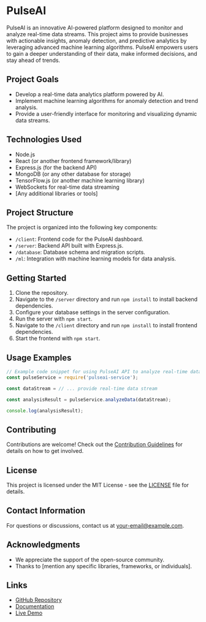# PulseAI

PulseAI is an innovative AI-powered platform designed to monitor and analyze real-time data streams. This project aims to provide businesses with actionable insights, anomaly detection, and predictive analytics by leveraging advanced machine learning algorithms. PulseAI empowers users to gain a deeper understanding of their data, make informed decisions, and stay ahead of trends.

## Project Goals

- Develop a real-time data analytics platform powered by AI.
- Implement machine learning algorithms for anomaly detection and trend analysis.
- Provide a user-friendly interface for monitoring and visualizing dynamic data streams.

## Technologies Used

- Node.js
- React (or another frontend framework/library)
- Express.js (for the backend API)
- MongoDB (or any other database for storage)
- TensorFlow.js (or another machine learning library)
- WebSockets for real-time data streaming
- [Any additional libraries or tools]

## Project Structure

The project is organized into the following key components:

- `/client`: Frontend code for the PulseAI dashboard.
- `/server`: Backend API built with Express.js.
- `/database`: Database schema and migration scripts.
- `/ml`: Integration with machine learning models for data analysis.

## Getting Started

1. Clone the repository.
2. Navigate to the `/server` directory and run `npm install` to install backend dependencies.
3. Configure your database settings in the server configuration.
4. Run the server with `npm start`.
5. Navigate to the `/client` directory and run `npm install` to install frontend dependencies.
6. Start the frontend with `npm start`.

## Usage Examples

```javascript
// Example code snippet for using PulseAI API to analyze real-time data streams
const pulseService = require('pulseai-service');

const dataStream = // ... provide real-time data stream

const analysisResult = pulseService.analyzeData(dataStream);

console.log(analysisResult);
```

## Contributing

Contributions are welcome! Check out the [Contribution Guidelines](CONTRIBUTING.md) for details on how to get involved.

## License

This project is licensed under the MIT License - see the [LICENSE](LICENSE) file for details.

## Contact Information

For questions or discussions, contact us at your-email@example.com.

## Acknowledgments

- We appreciate the support of the open-source community.
- Thanks to [mention any specific libraries, frameworks, or individuals].

## Links

- [GitHub Repository](https://github.com/yourusername/PulseAI)
- [Documentation](https://yourusername.github.io/PulseAI)
- [Live Demo](https://yourusername.github.io/PulseAI/demo)
